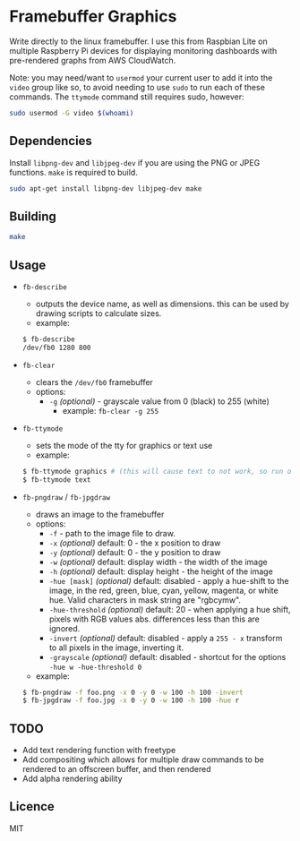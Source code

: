 # Framebuffer Graphics
Write directly to the linux framebuffer. I use this from Raspbian Lite on multiple Raspberry Pi devices for displaying monitoring dashboards with pre-rendered graphs from AWS CloudWatch.

Note: you may need/want to `usermod` your current user to add it into the `video` group like so, to avoid needing to use `sudo` to run each of these commands. The `ttymode` command still requires sudo, however:
```bash
sudo usermod -G video $(whoami)
```

## Dependencies
Install `libpng-dev` and `libjpeg-dev` if you are using the PNG or JPEG functions. `make` is required to build.
```bash
sudo apt-get install libpng-dev libjpeg-dev make
```

## Building
```bash
make
```

## Usage
- `fb-describe`
  - outputs the device name, as well as dimensions. this can be used by drawing scripts to calculate sizes.
  - example:
  ```bash
  $ fb-describe
  /dev/fb0 1280 800
  ```
  
- `fb-clear`
  - clears the `/dev/fb0` framebuffer
  - options:
    - `-g` _(optional)_ - grayscale value from 0 (black) to 255 (white)
      - example: `fb-clear -g 255`
      
- `fb-ttymode`
  - sets the mode of the tty for graphics or text use
  - example:
  ```bash
  $ fb-ttymode graphics # (this will cause text to not work, so run over ssh!)
  $ fb-ttymode text
  ```
  
- `fb-pngdraw` / `fb-jpgdraw`
  - draws an image to the framebuffer
  - options:
    - `-f` - path to the image file to draw.
    - `-x` _(optional)_ default: 0 - the x position to draw
    - `-y` _(optional)_ default: 0 - the y position to draw
    - `-w` _(optional)_ default: display width - the width of the image
    - `-h` _(optional)_ default: display height - the height of the image
    - `-hue [mask]` _(optional)_ default: disabled - apply a hue-shift to the image, in the red, green, blue, cyan, yellow, magenta, or white hue. Valid characters in mask string are "rgbcymw".
    - `-hue-threshold` _(optional)_ default: 20 - when applying a hue shift, pixels with RGB values abs. differences less than this are ignored.
    - `-invert` _(optional)_ default: disabled - apply a `255 - x` transform to all pixels in the image, inverting it.
    - `-grayscale` _(optional)_ default: disabled - shortcut for the options `-hue w -hue-threshold 0`
  - example:
  ```bash
  $ fb-pngdraw -f foo.png -x 0 -y 0 -w 100 -h 100 -invert
  $ fb-jpgdraw -f foo.jpg -x 0 -y 0 -w 100 -h 100 -hue r
  ```

## TODO
- Add text rendering function with freetype
- Add compositing which allows for multiple draw commands to be rendered to an offscreen buffer, and then rendered
- Add alpha rendering ability

## Licence
MIT
